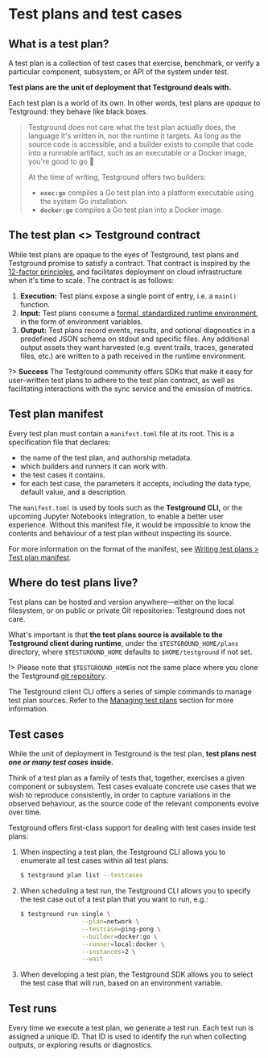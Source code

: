 # Test plans and test cases

## What is a test plan?

A test plan is a collection of test cases that exercise, benchmark, or verify a particular component, subsystem, or API of the system under test.

**Test plans are the unit of deployment that Testground deals with.**

Each test plan is a world of its own. In other words, test plans are _opaque_ to Testground: they behave like black boxes.

> Testground does not care what the test plan actually does, the language it's written in, nor the runtime it targets. As long as the source code is accessible, and a builder exists to compile that code into a runnable artifact, such as an executable or a Docker image, you're good to go 🚀
>
> At the time of writing, Testground offers two builders:
>
> * **`exec:go`** compiles a Go test plan into a platform executable using the system Go installation.
> * **`docker:go`** compiles a Go test plan into a Docker image.

## The test plan &lt;&gt; Testground contract

While test plans are opaque to the eyes of Testground, test plans and Testground promise to satisfy a contract. That contract is inspired by the [12-factor principles](https://12factor.net/), and facilitates deployment on cloud infrastructure when it's time to scale. The contract is as follows:

1. **Execution:** Test plans expose a single point of entry, i.e. a `main()` function.
2. **Input:** Test plans consume a [formal, standardized runtime environment](runtime.md), in the form of environment variables.
3. **Output:** Test plans record events, results, and optional diagnostics in a predefined JSON schema on stdout and specific files. Any additional output assets they want harvested \(e.g. event trails, traces, generated files, etc.\) are written to a path received in the runtime environment.

?> **Success** The Testground community offers SDKs that make it easy for user-written test plans to adhere to the test plan contract, as well as facilitating interactions with the sync service and the emission of metrics.

## Test plan manifest

Every test plan must contain a `manifest.toml` file at its root. This is a specification file that declares:

* the name of the test plan, and authorship metadata.
* which builders and runners it can work with.
* the test cases it contains.
* for each test case, the parameters it accepts, including the data type, default value, and a description.

The `manifest.toml` is used by tools such as the **Testground CLI,** or the upcoming Jupyter Notebooks integration, to enable a better user experience.  Without this manifest file, it would be impossible to know the contents and behaviour of a test plan without inspecting its source.

For more information on the format of the manifest, see [Writing test plans &gt; Test plan manifest](../writing-test-plans/test-plan-manifest.md).

## Where do test plans live?

Test plans can be hosted and version anywhere—either on the local filesystem, or on public or private Git repositories: Testground does not care.

What's important is that **the test plans source is available to the Testground client during runtime**, under the `$TESTGROUND_HOME/plans` directory, where `$TESTGROUND_HOME` defaults to `$HOME/testground` if not set.

!> Please note that `$TESTGROUND_HOME`is not the same place where you clone the Testground [git repository](https://github.com/testground/testground).

The Testground client CLI offers a series of simple commands to manage test plan sources. Refer to the [Managing test plans](managing-test-plans.md) section for more information.

## Test cases

While the unit of deployment in Testground is the test plan, **test plans nest** _**one or many test cases**_ **inside.**

Think of a test plan as a family of tests that, together, exercises a given component or subsystem. Test cases evaluate concrete use cases that we wish to reproduce consistently, in order to capture variations in the observed behaviour, as the source code of the relevant components evolve over time.

Testground offers first-class support for dealing with test cases inside test plans:

1. When inspecting a test plan, the Testground CLI allows you to enumerate all test cases within all test plans:

   ```bash
   $ testground plan list --testcases
   ```

2. When scheduling a test run, the Testground CLI allows you to specify the test case out of a test plan that you want to run, e.g.:

   ```bash
   $ testground run single \
                    --plan=network \
                    --testcase=ping-pong \
                    --builder=docker:go \
                    --runner=local:docker \
                    --instances=2 \
                    --wait
   ```

3. When developing a test plan, the Testground SDK allows you to select the test case that will run, based on an environment variable.

## Test runs

Every time we execute a test plan, we generate a test run. Each test run is assigned a unique ID. That ID is used to identify the run when collecting outputs, or exploring results or diagnostics.

